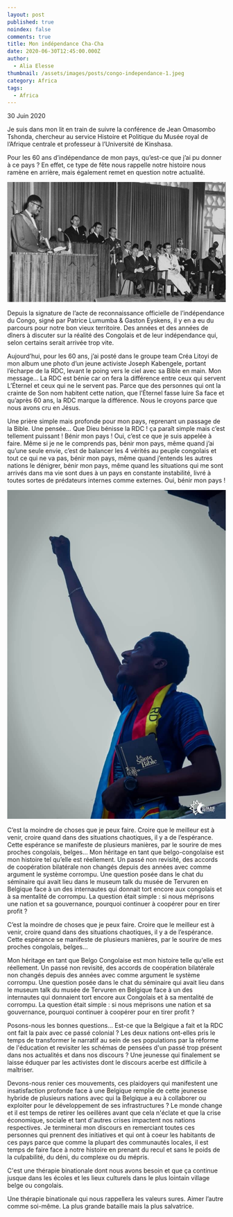 ```yaml
---
layout: post
published: true
noindex: false
comments: true
title: Mon indépendance Cha-Cha
date: 2020-06-30T12:45:00.000Z
author:
  - Alia Elesse
thumbnail: /assets/images/posts/congo-independance-1.jpeg
category: Africa
tags:
  - Africa
---
```

30 Juin 2020

Je suis dans mon lit en train de suivre la conférence de Jean Omasombo Tshonda, chercheur au service Histoire et Politique du Musée royal de l’Afrique centrale et professeur à l’Université de Kinshasa.

Pour les 60 ans d’indépendance de mon pays, qu’est-ce que j’ai pu donner à ce pays ?
En effet, ce type de fête nous rappelle notre histoire nous ramène en arrière, mais également remet en question notre actualité.


![Photographie d'un discours le  jours de l'indépendance de la RDC](/assets/images/posts/congo-independance-1.jpeg)

Depuis la signature de l’acte de reconnaissance officielle de l’indépendance du Congo, signé par Patrice Lumumba & Gaston Eyskens, il y en a eu du parcours pour notre bon vieux territoire.
Des années et des années de dîners à discuter sur la réalité des Congolais et de leur indépendance qui, selon certains serait arrivée trop vite.

Aujourd’hui, pour les 60 ans, j’ai posté dans le groupe team Créa Litoyi de mon album une photo d’un jeune activiste Joseph Kabengele, portant l’écharpe de la RDC, levant le poing vers le ciel avec sa Bible en main. Mon message… La RDC est bénie car on fera la différence entre ceux qui servent L’Éternel et ceux qui ne le servent pas. Parce que des personnes qui ont la crainte de Son nom habitent cette nation, que l’Éternel fasse luire Sa face et qu’après 60 ans, la RDC marque la différence. Nous le croyons parce que nous avons cru en Jésus.

Une prière simple mais profonde pour mon pays, reprenant un passage de la Bible.
Une pensée… Que Dieu bénisse la RDC ! ça paraît simple mais c’est tellement puissant !
Bénir mon pays ! Oui, c’est ce que je suis appelée à faire. Même si je ne le comprends pas, bénir mon pays, même quand j’ai qu’une seule envie, c’est de balancer les 4 vérités au peuple congolais et tout ce qui ne va pas, bénir mon pays, même quand j’entends les autres nations le dénigrer, bénir mon pays, même quand les situations qui me sont arrivés dans ma vie sont dues à un pays en constante instabilité, livré à toutes sortes de prédateurs internes comme externes. Oui, bénir mon pays ! 

![Un jeune homme congolais louant le Seigneur.](/assets/images/posts/congo-independance-2.jpeg)

C’est la moindre de choses que je peux faire. Croire que le meilleur est à venir, croire quand dans des situations chaotiques, il y a de l’espérance. Cette espérance se manifeste de plusieurs manières, par le sourire de mes proches congolais, belges… Mon héritage en tant que belgo-congolaise est mon histoire tel qu’elle est réellement. Un passé non revisité, des accords de coopération bilatérale non changés depuis des années avec comme argument le système corrompu. Une question posée dans le chat du séminaire qui avait lieu dans le museum talk du musée de Tervuren en Belgique face à un des internautes qui donnait tort encore aux congolais et à sa mentalité de corrompu. La question était simple : si nous méprisons une nation et sa gouvernance, pourquoi continuer à coopérer pour en tirer profit ?

C’est la moindre de choses que je peux faire. Croire que le meilleur est à venir, croire quand dans des situations chaotiques, il y a de l’espérance.
Cette espérance se manifeste de plusieurs manières, par le sourire de mes proches congolais, belges…

Mon héritage en tant que Belgo Congolaise est mon histoire telle qu'elle est réellement.
Un passé non revisité, des accords de coopération bilatérale non changés depuis des années avec comme argument le système corrompu. Une question posée dans le chat du séminaire qui avait lieu dans le museum talk du musée de Tervuren en Belgique face à un des internautes qui donnaient tort encore aux Congolais et à sa mentalité de corrompu.
La question était simple : si nous méprisons une nation et sa gouvernance, pourquoi continuer à coopérer pour en tirer profit ?

Posons-nous les bonnes questions... Est-ce que la Belgique a fait et la RDC ont fait la paix avec ce passé colonial ? Les deux nations ont-elles pris le temps de transformer le narratif au sein de ses populations par la réforme de l'éducation et revisiter les schémas de pensées d'un passé trop présent dans nos actualités et dans nos discours ? 
Une jeunesse qui finalement se laisse éduquer par les activistes dont le discours acerbe est difficile à maîtriser.

Devons-nous renier ces mouvements, ces plaidoyers qui manifestent une insatisfaction profonde face à une Belgique remplie de cette jeunesse hybride de plusieurs nations avec qui la Belgique a eu à collaborer ou exploiter pour le développement de ses infrastructures ?
Le monde change et il est temps de retirer les oeillères avant que cela n'éclate et que la crise économique, sociale et tant d'autres crises impactent nos nations respectives.
Je terminerai mon discours en remerciant toutes ces personnes qui prennent des initiatives et qui ont à coeur les habitants de ces pays parce que comme la plupart des communautés locales, il est temps de faire face à notre histoire en prenant du recul et sans le poids de la culpabilité, du déni, du complexe ou du mépris. 

C'est une thérapie binationale dont nous avons besoin et que ça continue jusque dans les écoles et les lieux culturels dans le plus lointain village belge ou congolais.

Une thérapie binationale qui nous rappellera les valeurs sures. 
Aimer l’autre comme soi-même. La plus grande bataille mais la plus salvatrice.
